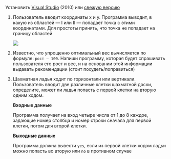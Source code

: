 Установить [Visual Studio](http://download.microsoft.com/download/4/9/3/493D82B1-363D-4954-A87D-C4B7C5A1C895/vcs_web.exe) (2010) или [свежую версию](https://www.visualstudio.com/ru/vs/)

1. Пользователь вводит координаты х и у. Программа выводит, в какую из областей — I или II — попадает точка с этими координатами. Для простоты принять, что точка не попадает на границу областей

   ![](https://api.monosnap.com/rpc/file/download?id=L9pr46qxGtiMVYF37BxKj2geW90rvV)

2. Известно, что упрощенно оптимальный вес вычисляется по формуле: `рост – 100`. Напиши программу, которая будет спрашивать пользователя его рост и вес, и на основании этой информации выдавать рекомендации (стоит похудеть/поправиться)

3. Шахматная ладья ходит по горизонтали или вертикали. Пользователь вводит две различные клетки шахматной доски, определите, может ли ладья попасть с первой клетки на вторую одним ходом.

   **Входные данные**

   Программа получает на вход четыре числа от 1 до 8 каждое, задающие номер столбца и номер строки сначала для первой клетки, потом для второй клетки.

   **Выходные данные**

   Программа должна вывести `yes`, если из первой клетки ходом ладьи можно попасть во вторую или `no` в противном случае